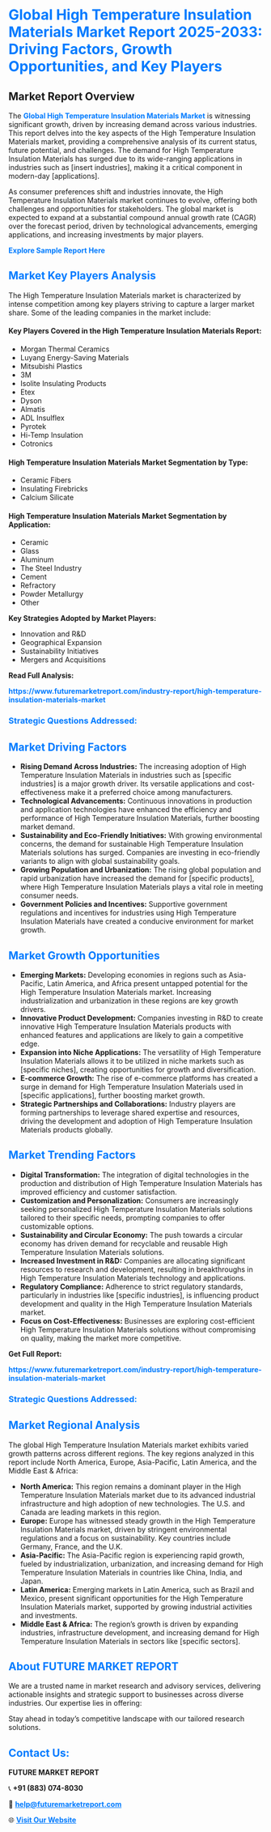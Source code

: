 <h1 style="color: #007BFF;">Global High Temperature Insulation Materials Market Report 2025-2033: Driving Factors, Growth Opportunities, and Key Players</h1>

<section id="overview">
<h2>Market Report Overview</h2>
<p>The <a href="https://www.futuremarketreport.com/industry-report/high-temperature-insulation-materials-market" style="color: #007BFF; text-decoration: none;"><strong>Global High Temperature Insulation Materials Market</strong></a> is witnessing significant growth, driven by increasing demand across various industries. This report delves into the key aspects of the High Temperature Insulation Materials market, providing a comprehensive analysis of its current status, future potential, and challenges. The demand for High Temperature Insulation Materials has surged due to its wide-ranging applications in industries such as [insert industries], making it a critical component in modern-day [applications].</p>
<p>As consumer preferences shift and industries innovate, the High Temperature Insulation Materials market continues to evolve, offering both challenges and opportunities for stakeholders. The global market is expected to expand at a substantial compound annual growth rate (CAGR) over the forecast period, driven by technological advancements, emerging applications, and increasing investments by major players.</p>
</section>

<section id="overview">
<p><a href="https://www.futuremarketreport.com/request-sample/reportId=97499" style="color: #007BFF; text-decoration: none;"><strong>Explore Sample Report Here</strong></a></p>
</section>

<section id="key-players">
<h2 style="color: #007BFF;">Market Key Players Analysis</h2>
<p>The High Temperature Insulation Materials market is characterized by intense competition among key players striving to capture a larger market share. Some of the leading companies in the market include:</p>
<h4>Key Players Covered in the High Temperature Insulation Materials Report:</h4>
<ul><li>Morgan Thermal Ceramics</li><li>Luyang Energy-Saving Materials</li><li>Mitsubishi Plastics</li><li>3M</li><li>Isolite Insulating Products</li><li>Etex</li><li>Dyson</li><li>Almatis</li><li>ADL Insulflex</li><li>Pyrotek</li><li>Hi-Temp Insulation</li><li>Cotronics</li></ul>
<h4>High Temperature Insulation Materials Market Segmentation by Type:</h4>
<ul><li>Ceramic Fibers</li><li>Insulating Firebricks</li><li>Calcium Silicate</li></ul>

<h4>High Temperature Insulation Materials Market Segmentation by Application:</h4>
<ul><li>Ceramic</li><li>Glass</li><li>Aluminum</li><li>The Steel Industry</li><li>Cement</li><li>Refractory</li><li>Powder Metallurgy</li><li>Other</li></ul>
<p><strong>Key Strategies Adopted by Market Players:</strong></p>
<ul>
<li>Innovation and R&D</li>
<li>Geographical Expansion</li>
<li>Sustainability Initiatives</li>
<li>Mergers and Acquisitions</li>
</ul>
</section>

<section>
<p><strong>Read Full Analysis: </strong></p><a href="https://www.futuremarketreport.com/industry-report/high-temperature-insulation-materials-market" style="color: #007BFF; text-decoration: none;"><strong>https://www.futuremarketreport.com/industry-report/high-temperature-insulation-materials-market</strong></a>
<h3 style="color: #007BFF;">Strategic Questions Addressed:</h3>
</section>

<section id="driving-factors">
<h2 style="color: #007BFF;">Market Driving Factors</h2>
<ul>
<li><strong>Rising Demand Across Industries:</strong> The increasing adoption of High Temperature Insulation Materials in industries such as [specific industries] is a major growth driver. Its versatile applications and cost-effectiveness make it a preferred choice among manufacturers.</li>
<li><strong>Technological Advancements:</strong> Continuous innovations in production and application technologies have enhanced the efficiency and performance of High Temperature Insulation Materials, further boosting market demand.</li>
<li><strong>Sustainability and Eco-Friendly Initiatives:</strong> With growing environmental concerns, the demand for sustainable High Temperature Insulation Materials solutions has surged. Companies are investing in eco-friendly variants to align with global sustainability goals.</li>
<li><strong>Growing Population and Urbanization:</strong> The rising global population and rapid urbanization have increased the demand for [specific products], where High Temperature Insulation Materials plays a vital role in meeting consumer needs.</li>
<li><strong>Government Policies and Incentives:</strong> Supportive government regulations and incentives for industries using High Temperature Insulation Materials have created a conducive environment for market growth.</li>
</ul>
</section>

<section id="growth-opportunities">
<h2 style="color: #007BFF;">Market Growth Opportunities</h2>
<ul>
<li><strong>Emerging Markets:</strong> Developing economies in regions such as Asia-Pacific, Latin America, and Africa present untapped potential for the High Temperature Insulation Materials market. Increasing industrialization and urbanization in these regions are key growth drivers.</li>
<li><strong>Innovative Product Development:</strong> Companies investing in R&D to create innovative High Temperature Insulation Materials products with enhanced features and applications are likely to gain a competitive edge.</li>
<li><strong>Expansion into Niche Applications:</strong> The versatility of High Temperature Insulation Materials allows it to be utilized in niche markets such as [specific niches], creating opportunities for growth and diversification.</li>
<li><strong>E-commerce Growth:</strong> The rise of e-commerce platforms has created a surge in demand for High Temperature Insulation Materials used in [specific applications], further boosting market growth.</li>
<li><strong>Strategic Partnerships and Collaborations:</strong> Industry players are forming partnerships to leverage shared expertise and resources, driving the development and adoption of High Temperature Insulation Materials products globally.</li>
</ul>
</section>

<section id="trending-factors">
<h2 style="color: #007BFF;">Market Trending Factors</h2>
<ul>
<li><strong>Digital Transformation:</strong> The integration of digital technologies in the production and distribution of High Temperature Insulation Materials has improved efficiency and customer satisfaction.</li>
<li><strong>Customization and Personalization:</strong> Consumers are increasingly seeking personalized High Temperature Insulation Materials solutions tailored to their specific needs, prompting companies to offer customizable options.</li>
<li><strong>Sustainability and Circular Economy:</strong> The push towards a circular economy has driven demand for recyclable and reusable High Temperature Insulation Materials solutions.</li>
<li><strong>Increased Investment in R&D:</strong> Companies are allocating significant resources to research and development, resulting in breakthroughs in High Temperature Insulation Materials technology and applications.</li>
<li><strong>Regulatory Compliance:</strong> Adherence to strict regulatory standards, particularly in industries like [specific industries], is influencing product development and quality in the High Temperature Insulation Materials market.</li>
<li><strong>Focus on Cost-Effectiveness:</strong> Businesses are exploring cost-efficient High Temperature Insulation Materials solutions without compromising on quality, making the market more competitive.</li>
</ul>
</section>

<section>
<p><strong>Get Full Report: </strong></p><a href="https://www.futuremarketreport.com/industry-report/high-temperature-insulation-materials-market" style="color: #007BFF; text-decoration: none;"><strong>https://www.futuremarketreport.com/industry-report/high-temperature-insulation-materials-market</strong></a>
<h3 style="color: #007BFF;">Strategic Questions Addressed:</h3>
</section>


<section id="regional-analysis">
<h2 style="color: #007BFF;">Market Regional Analysis</h2>
<p>The global High Temperature Insulation Materials market exhibits varied growth patterns across different regions. The key regions analyzed in this report include North America, Europe, Asia-Pacific, Latin America, and the Middle East & Africa:</p>
<ul>
<li><strong>North America:</strong> This region remains a dominant player in the High Temperature Insulation Materials market due to its advanced industrial infrastructure and high adoption of new technologies. The U.S. and Canada are leading markets in this region.</li>
<li><strong>Europe:</strong> Europe has witnessed steady growth in the High Temperature Insulation Materials market, driven by stringent environmental regulations and a focus on sustainability. Key countries include Germany, France, and the U.K.</li>
<li><strong>Asia-Pacific:</strong> The Asia-Pacific region is experiencing rapid growth, fueled by industrialization, urbanization, and increasing demand for High Temperature Insulation Materials in countries like China, India, and Japan.</li>
<li><strong>Latin America:</strong> Emerging markets in Latin America, such as Brazil and Mexico, present significant opportunities for the High Temperature Insulation Materials market, supported by growing industrial activities and investments.</li>
<li><strong>Middle East & Africa:</strong> The region’s growth is driven by expanding industries, infrastructure development, and increasing demand for High Temperature Insulation Materials in sectors like [specific sectors].</li>
</ul>
</section>

<footer>
<h2 style="color: #007BFF;">About FUTURE MARKET REPORT</h2>
<p>We are a trusted name in market research and advisory services, delivering actionable insights and strategic support to businesses across diverse industries. Our expertise lies in offering:</p>

<p>Stay ahead in today’s competitive landscape with our tailored research solutions.</p>

<h2 style="color: #007BFF;">Contact Us:</h2>
<p><strong>FUTURE MARKET REPORT</strong></p>
<p>📞 <strong>+91 (883) 074-8030</strong></p>
<p>📧 <strong><a href="mailto:help@futuremarketreport.com" style="color: #007BFF;">help@futuremarketreport.com</a></strong></p>
<p>🌐 <strong><a href="https://www.futuremarketreport.com/" style="color: #007BFF;">Visit Our Website</a></strong></p>
</footer>